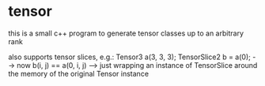 tensor
======

this is a small c++ program to generate tensor classes up to an arbitrary rank

also supports tensor slices, e.g.:
Tensor3<double> a(3, 3, 3);
TensorSlice2<double> b = a(0);
--> now b(i, j) == a(0, i, j)
--> just wrapping an instance of TensorSlice around the memory of the original Tensor instance
